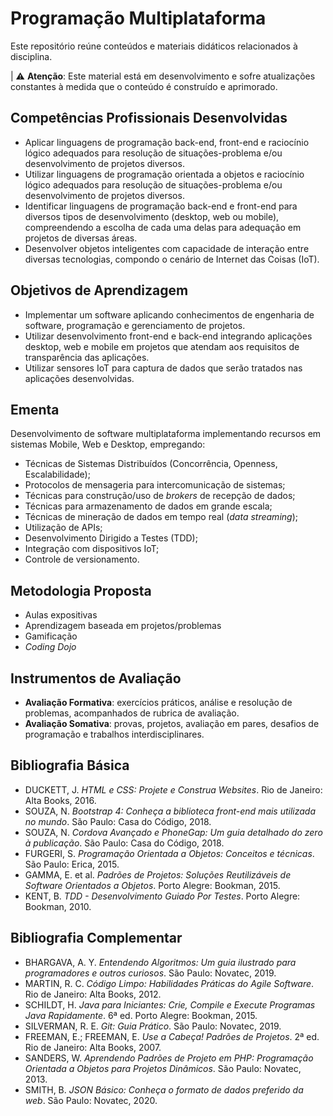 # Programação Multiplataforma

Este repositório reúne conteúdos e materiais didáticos relacionados à disciplina.

| ⚠️ **Atenção**: Este material está em desenvolvimento e sofre atualizações constantes à medida que o conteúdo é construído e aprimorado.


## Competências Profissionais Desenvolvidas

- Aplicar linguagens de programação back-end, front-end e raciocínio lógico adequados para resolução de situações-problema e/ou desenvolvimento de projetos diversos.
- Utilizar linguagens de programação orientada a objetos e raciocínio lógico adequados para resolução de situações-problema e/ou desenvolvimento de projetos diversos.
- Identificar linguagens de programação back-end e front-end para diversos tipos de desenvolvimento (desktop, web ou mobile), compreendendo a escolha de cada uma delas para adequação em projetos de diversas áreas.
- Desenvolver objetos inteligentes com capacidade de interação entre diversas tecnologias, compondo o cenário de Internet das Coisas (IoT).

## Objetivos de Aprendizagem

- Implementar um software aplicando conhecimentos de engenharia de software, programação e gerenciamento de projetos.
- Utilizar desenvolvimento front-end e back-end integrando aplicações desktop, web e mobile em projetos que atendam aos requisitos de transparência das aplicações.
- Utilizar sensores IoT para captura de dados que serão tratados nas aplicações desenvolvidas.

## Ementa

Desenvolvimento de software multiplataforma implementando recursos em sistemas Mobile, Web e Desktop, empregando:

- Técnicas de Sistemas Distribuídos (Concorrência, Openness, Escalabilidade);
- Protocolos de mensageria para intercomunicação de sistemas;
- Técnicas para construção/uso de *brokers* de recepção de dados;
- Técnicas para armazenamento de dados em grande escala;
- Técnicas de mineração de dados em tempo real (*data streaming*);
- Utilização de APIs;
- Desenvolvimento Dirigido a Testes (TDD);
- Integração com dispositivos IoT;
- Controle de versionamento.

## Metodologia Proposta

- Aulas expositivas
- Aprendizagem baseada em projetos/problemas
- Gamificação
- *Coding Dojo*

## Instrumentos de Avaliação

- **Avaliação Formativa**: exercícios práticos, análise e resolução de problemas, acompanhados de rubrica de avaliação.
- **Avaliação Somativa**: provas, projetos, avaliação em pares, desafios de programação e trabalhos interdisciplinares.

## Bibliografia Básica

- DUCKETT, J. *HTML e CSS: Projete e Construa Websites*. Rio de Janeiro: Alta Books, 2016.
- SOUZA, N. *Bootstrap 4: Conheça a biblioteca front-end mais utilizada no mundo*. São Paulo: Casa do Código, 2018.
- SOUZA, N. *Cordova Avançado e PhoneGap: Um guia detalhado do zero à publicação*. São Paulo: Casa do Código, 2018.
- FURGERI, S. *Programação Orientada a Objetos: Conceitos e técnicas*. São Paulo: Erica, 2015.
- GAMMA, E. et al. *Padrões de Projetos: Soluções Reutilizáveis de Software Orientados a Objetos*. Porto Alegre: Bookman, 2015.
- KENT, B. *TDD - Desenvolvimento Guiado Por Testes*. Porto Alegre: Bookman, 2010.

## Bibliografia Complementar

- BHARGAVA, A. Y. *Entendendo Algoritmos: Um guia ilustrado para programadores e outros curiosos*. São Paulo: Novatec, 2019.
- MARTIN, R. C. *Código Limpo: Habilidades Práticas do Agile Software*. Rio de Janeiro: Alta Books, 2012.
- SCHILDT, H. *Java para Iniciantes: Crie, Compile e Execute Programas Java Rapidamente*. 6ª ed. Porto Alegre: Bookman, 2015.
- SILVERMAN, R. E. *Git: Guia Prático*. São Paulo: Novatec, 2019.
- FREEMAN, E.; FREEMAN, E. *Use a Cabeça! Padrões de Projetos*. 2ª ed. Rio de Janeiro: Alta Books, 2007.
- SANDERS, W. *Aprendendo Padrões de Projeto em PHP: Programação Orientada a Objetos para Projetos Dinâmicos*. São Paulo: Novatec, 2013.
- SMITH, B. *JSON Básico: Conheça o formato de dados preferido da web*. São Paulo: Novatec, 2020.
